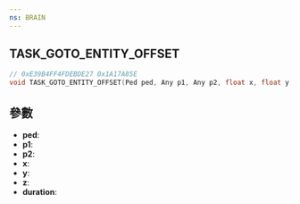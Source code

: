 ```yaml
---
ns: BRAIN
---
```

## TASK_GOTO_ENTITY_OFFSET

```c
// 0xE39B4FF4FDEBDE27 0x1A17A85E
void TASK_GOTO_ENTITY_OFFSET(Ped ped, Any p1, Any p2, float x, float y, float z, int duration);
```


## 參數
* **ped**: 
* **p1**: 
* **p2**: 
* **x**: 
* **y**: 
* **z**: 
* **duration**: 

